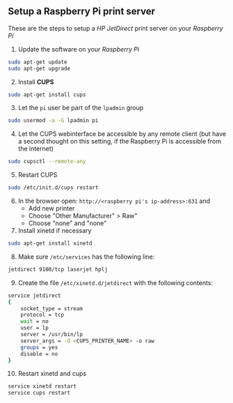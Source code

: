 ## Setup a Raspberry Pi print server

These are the steps to setup a *HP JetDirect* print server on your *Raspberry Pi*

1. Update the software on your *Raspberry Pi*
```bash
sudo apt-get update
sudo apt-get upgrade
```
2. Install **CUPS**
```bash
sudo apt-get install cups
```
3. Let the `pi` user be part of the `lpadmin` group
```bash
sudo usermod -a -G lpadmin pi
```
4. Let the CUPS webinterface be accessible by any remote client (but have a second thought on this setting, if the Raspberry Pi is accessible from the internet)
```bash
sudo cupsctl --remote-any
```
5. Restart CUPS
```bash
sudo /etc/init.d/cups restart
```
6. In the browser open: `http://<raspberry pi's ip-address>:631` and
    - Add new printer
    - Choose "Other Manufacturer" > Raw"
    - Choose "none" and "none"
7. Install xinetd if necessary
```bash
sudo apt-get install xinetd
```
8. Make sure `/etc/services` has the following line:
```bash
jetdirect 9100/tcp laserjet hplj
```
9. Create the file `/etc/xinetd.d/jetdirect` with the following contents:
```bash
service jetdirect
{
	socket_type = stream
	protocol = tcp
	wait = no
	user = lp
	server = /usr/bin/lp
	server_args = -d <CUPS_PRINTER_NAME> -o raw
	groups = yes
	disable = no
}
```
10. Restart xinetd and cups
```bash
service xinetd restart
service cups restart
```